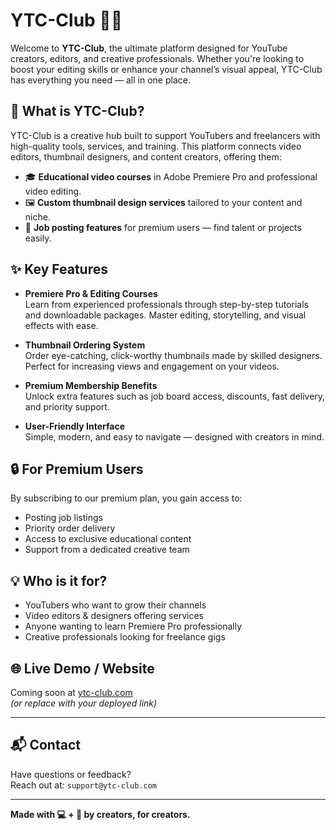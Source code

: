 # YTC-Club 🎥✨

Welcome to **YTC-Club**, the ultimate platform designed for YouTube creators, editors, and creative professionals. Whether you're looking to boost your editing skills or enhance your channel’s visual appeal, YTC-Club has everything you need — all in one place.

## 🚀 What is YTC-Club?

YTC-Club is a creative hub built to support YouTubers and freelancers with high-quality tools, services, and training. This platform connects video editors, thumbnail designers, and content creators, offering them:

- 🎓 **Educational video courses** in Adobe Premiere Pro and professional video editing.
- 🖼️ **Custom thumbnail design services** tailored to your content and niche.
- 📢 **Job posting features** for premium users — find talent or projects easily.

## ✨ Key Features

- **Premiere Pro & Editing Courses**  
  Learn from experienced professionals through step-by-step tutorials and downloadable packages. Master editing, storytelling, and visual effects with ease.

- **Thumbnail Ordering System**  
  Order eye-catching, click-worthy thumbnails made by skilled designers. Perfect for increasing views and engagement on your videos.

- **Premium Membership Benefits**  
  Unlock extra features such as job board access, discounts, fast delivery, and priority support.

- **User-Friendly Interface**  
  Simple, modern, and easy to navigate — designed with creators in mind.

## 🔒 For Premium Users

By subscribing to our premium plan, you gain access to:

- Posting job listings
- Priority order delivery
- Access to exclusive educational content
- Support from a dedicated creative team

## 💡 Who is it for?

- YouTubers who want to grow their channels
- Video editors & designers offering services
- Anyone wanting to learn Premiere Pro professionally
- Creative professionals looking for freelance gigs

## 🌐 Live Demo / Website

Coming soon at [ytc-club.com](https://ytc-club.com)  
_(or replace with your deployed link)_

---

## 📬 Contact

Have questions or feedback?  
Reach out at: `support@ytc-club.com`

---

**Made with 💻 + 🎨 by creators, for creators.**
